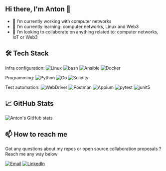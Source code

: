 ## Hi there, I'm Anton 👋

- 🔭 I’m currently working with computer networks
- 🌱 I’m currently learning: computer networks, Linux and Web3
- 👯 I’m looking to collaborate on anything related to: computer networks, IoT or Web3

## 🛠️ Tech Stack

Infra configuration:
![Linux](https://img.shields.io/badge/-Linux-black?style=flat-square&logo=linux)
![bash](https://img.shields.io/badge/-bash_shell-black?style=flat-square&logo=gnubash)
![Ansible](https://img.shields.io/badge/-Ansible-black?style=flat-square&logo=ansible)
![Docker](https://img.shields.io/badge/-Docker-black?style=flat-square&logo=docker)

Programming:
![Python](https://img.shields.io/badge/-Python-black?style=flat-square&logo=python)
![Go](https://img.shields.io/badge/-Go-black?style=flat-square&logo=go)
![Solidity](https://img.shields.io/badge/-Solidity-black?style=flat-square&logo=solidity)

Test automation:
![WebDriver](https://img.shields.io/badge/-WebDriver-black?style=flat-square&logo=selenium)
![Postman](https://img.shields.io/badge/-Postman-black?style=flat-square&logo=postman)
![Appium](https://img.shields.io/badge/-Appium-black?style=flat-square&logo=appium)
![pytest](https://img.shields.io/badge/-pytest-black?style=flat-square&logo=pytest)
![junit5](https://img.shields.io/badge/-junit5-black?style=flat-square&logo=junit5)

## 📈 GitHub Stats

![Anton's GitHub stats](https://github-readme-stats.vercel.app/api?username=anton-ptashnik&show_icons=true&hide_title=true)

## 📫 How to reach me

Got any questions about my repos or open source collaboration proposals ? Reach me any way below

[![Email](https://img.shields.io/badge/email-blue?style=flat-square&logo=mailgun)](mailto:iavtomator@gmail.com)
[![LinkedIn](https://img.shields.io/badge/-LinkedIn-blue?style=flat-square)](https://linkedin.com/in/anton-ptashnik-09b59b127)
